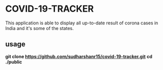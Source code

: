 # COVID-19-TRACKER
This application is able to display all up-to-date result of corona cases in India and it's some of the states.
## usage
**git clone https://github.com/sudharshanr15/covid-19-tracker.git**
**cd ./public**